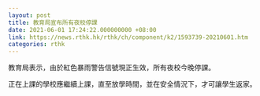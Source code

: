 ```yaml
---
layout: post
title: 教育局宣布所有夜校停課
date: 2021-06-01 17:24:22.000000000 +08:00
link: https://news.rthk.hk/rthk/ch/component/k2/1593739-20210601.htm
categories: rthk
---
```


教育局表示，由於紅色暴雨警告信號現正生效，所有夜校今晚停課。

正在上課的學校應繼續上課，直至放學時間，並在安全情況下，才可讓學生返家。
